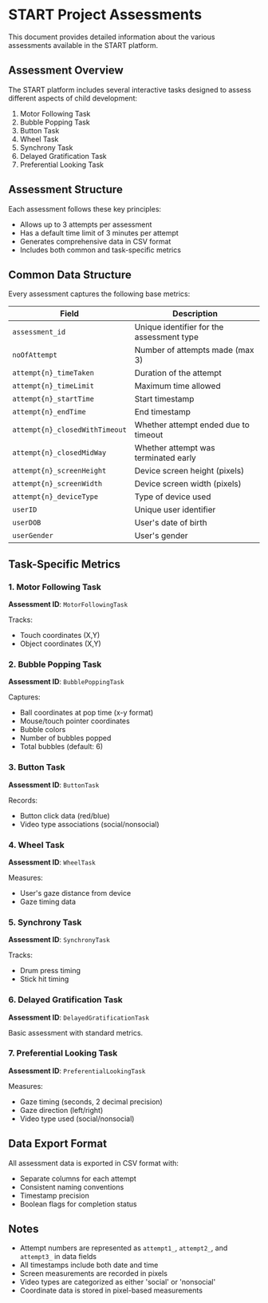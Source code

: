 # START Project Assessments

This document provides detailed information about the various assessments available in the START platform.

## Assessment Overview

The START platform includes several interactive tasks designed to assess different aspects of child development:

1. Motor Following Task
2. Bubble Popping Task
3. Button Task
4. Wheel Task
5. Synchrony Task
6. Delayed Gratification Task
7. Preferential Looking Task

## Assessment Structure

Each assessment follows these key principles:
- Allows up to 3 attempts per assessment
- Has a default time limit of 3 minutes per attempt
- Generates comprehensive data in CSV format
- Includes both common and task-specific metrics

## Common Data Structure

Every assessment captures the following base metrics:

| Field | Description |
|-------|-------------|
| `assessment_id` | Unique identifier for the assessment type |
| `noOfAttempt` | Number of attempts made (max 3) |
| `attempt{n}_timeTaken` | Duration of the attempt |
| `attempt{n}_timeLimit` | Maximum time allowed |
| `attempt{n}_startTime` | Start timestamp |
| `attempt{n}_endTime` | End timestamp |
| `attempt{n}_closedWithTimeout` | Whether attempt ended due to timeout |
| `attempt{n}_closedMidWay` | Whether attempt was terminated early |
| `attempt{n}_screenHeight` | Device screen height (pixels) |
| `attempt{n}_screenWidth` | Device screen width (pixels) |
| `attempt{n}_deviceType` | Type of device used |
| `userID` | Unique user identifier |
| `userDOB` | User's date of birth |
| `userGender` | User's gender |

## Task-Specific Metrics

### 1. Motor Following Task
**Assessment ID**: `MotorFollowingTask`

Tracks:
- Touch coordinates (X,Y)
- Object coordinates (X,Y)

### 2. Bubble Popping Task
**Assessment ID**: `BubblePoppingTask`

Captures:
- Ball coordinates at pop time (x-y format)
- Mouse/touch pointer coordinates
- Bubble colors
- Number of bubbles popped
- Total bubbles (default: 6)

### 3. Button Task
**Assessment ID**: `ButtonTask`

Records:
- Button click data (red/blue)
- Video type associations (social/nonsocial)

### 4. Wheel Task
**Assessment ID**: `WheelTask`

Measures:
- User's gaze distance from device
- Gaze timing data

### 5. Synchrony Task
**Assessment ID**: `SynchronyTask`

Tracks:
- Drum press timing
- Stick hit timing

### 6. Delayed Gratification Task
**Assessment ID**: `DelayedGratificationTask`

Basic assessment with standard metrics.

### 7. Preferential Looking Task
**Assessment ID**: `PreferentialLookingTask`

Measures:
- Gaze timing (seconds, 2 decimal precision)
- Gaze direction (left/right)
- Video type used (social/nonsocial)

## Data Export Format

All assessment data is exported in CSV format with:
- Separate columns for each attempt
- Consistent naming conventions
- Timestamp precision
- Boolean flags for completion status

## Notes

- Attempt numbers are represented as `attempt1_`, `attempt2_`, and `attempt3_` in data fields
- All timestamps include both date and time
- Screen measurements are recorded in pixels
- Video types are categorized as either 'social' or 'nonsocial'
- Coordinate data is stored in pixel-based measurements
